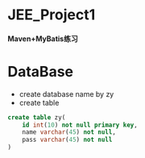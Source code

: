 # JEE_Project1
#### Maven+MyBatis练习

# DataBase
- create database name by zy
- create table
```sql
create table zy(
    id int(10) not null primary key, 
    name varchar(45) not null, 
    pass varchar(45) not null
)
```